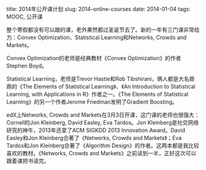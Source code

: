 title: 2014年公开课计划
slug: 2014-online-courses
date: 2014-01-04
tags: MOOC, 公开课

整个寒假都没有可以跟的课，老外果然都过圣诞节去了。新的一年有三门课非常给力：Convex Optimization、Statistical Learning和Networks, Crowds and Markets。

Convex Optimization的老师是经典教材《Convex Optimization》的作者Stephen Boyd。

Statistical Learning，老师是Trevor Hastie和Rob Tibshirani，俩人都是大名鼎鼎的《The Elements of Statistical Learning》、《An Introduction to Statistical Learning, with Applications in R》作者之一。《The Elements of Statistical Learning》的另一个作者Jerome Friedman发明了Gradient Boosting。

edX上Networks, Crowds and Markets在3月3日开课，这门课的老师也很强大：Cornell的Jon Kleinberg, David Easley, Eva Tardos。Jon Kleinberg是社交网络研究的神牛，2013年还拿了ACM SIGKDD 2013 Innovation Award。David Easley和Jon Kleinberg合著了《Networks, Crowds and Markets》；Eva Tardos和Jon Kleinberg合著了《Algorithm Design》的作者。这两本都是我比较喜欢的教材。《Networks, Crowds and Markets》之前读到一半，正好这次可以跟着课把书读完。